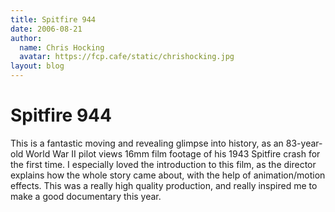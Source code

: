 ```yaml
---
title: Spitfire 944
date: 2006-08-21
author:
  name: Chris Hocking
  avatar: https://fcp.cafe/static/chrishocking.jpg
layout: blog
---
```

# Spitfire 944

This is a fantastic moving and revealing glimpse into history, as an 83-year-old World War II pilot views 16mm film footage of his 1943 Spitfire crash for the first time. I especially loved the introduction to this film, as the director explains how the whole story came about, with the help of animation/motion effects. This was a really high quality production, and really inspired me to make a good documentary this year.